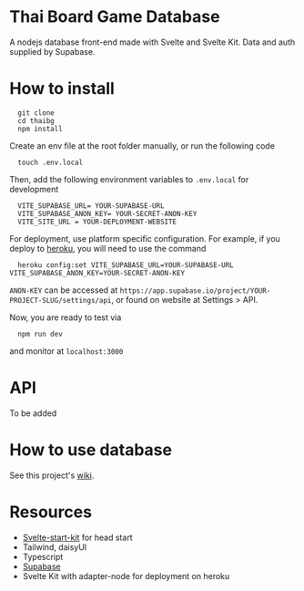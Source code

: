 # Thai Board Game Database

A nodejs database front-end made with Svelte and Svelte Kit. Data and auth supplied by Supabase.

# How to install

      git clone 
      cd thaibg
      npm install

Create an env file at the root folder manually, or run the following code

      touch .env.local

Then, add the following environment variables to `.env.local` for development

      VITE_SUPABASE_URL= YOUR-SUPABASE-URL
      VITE_SUPABASE_ANON_KEY= YOUR-SECRET-ANON-KEY
      VITE_SITE_URL = YOUR-DEPLOYMENT-WEBSITE

For deployment, use platform specific configuration. For example, if you deploy to [heroku](https://devcenter.heroku.com/articles/config-vars), you will need to use the command

      heroku config:set VITE_SUPABASE_URL=YOUR-SUPABASE-URL  VITE_SUPABASE_ANON_KEY=YOUR-SECRET-ANON-KEY

`ANON-KEY` can be accessed at 
`https://app.supabase.io/project/YOUR-PROJECT-SLUG/settings/api`, or found on website at Settings > API.

Now, you are ready to test via

      npm run dev

and monitor at `localhost:3000`

# API

To be added

# How to use database

See this project's [wiki](https://github.com/lemononmars/thaibg/wiki).

# Resources

* [Svelte-start-kit](https://github.com/one-aalam/svelte-starter-kit) for head start
* Tailwind, daisyUI
* Typescript
* [Supabase](https://supabase.io/) 
* Svelte Kit with adapter-node for deployment on heroku